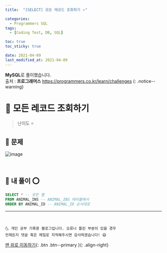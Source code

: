 ```yaml
---
title:  "[SELECT] 모든 레코드 조회하기 ⭐" 

categories:
  - Programmers SQL
tags:
  - [Coding Test, DB, SQL]

toc: true
toc_sticky: true

date: 2021-04-09
last_modified_at: 2021-04-09
---
```

**MySQL**로 풀이했습니다.  
출처 : **프로그래머스** <https://programmers.co.kr/learn/challenges>
{: .notice--warning}

# 📌 모든 레코드 조회하기

> 난이도 ⭐

## 🚀 문제

![image](https://user-images.githubusercontent.com/42318591/114157589-c0780a00-995e-11eb-810e-5da3d95ab058.png)

<br>

## 🚀 내 풀이 ⭕

```sql
SELECT * -- 모든 열
FROM ANIMAL_INS -- ANIMAL_INS 테이블에서
ORDER BY ANIMAL_ID -- ANIMAL_ID 순서대로
```

***
<br>

    🌜 개인 공부 기록용 블로그입니다. 오류나 틀린 부분이 있을 경우 
    언제든지 댓글 혹은 메일로 지적해주시면 감사하겠습니다! 😄

[맨 위로 이동하기](#){: .btn .btn--primary }{: .align-right}
